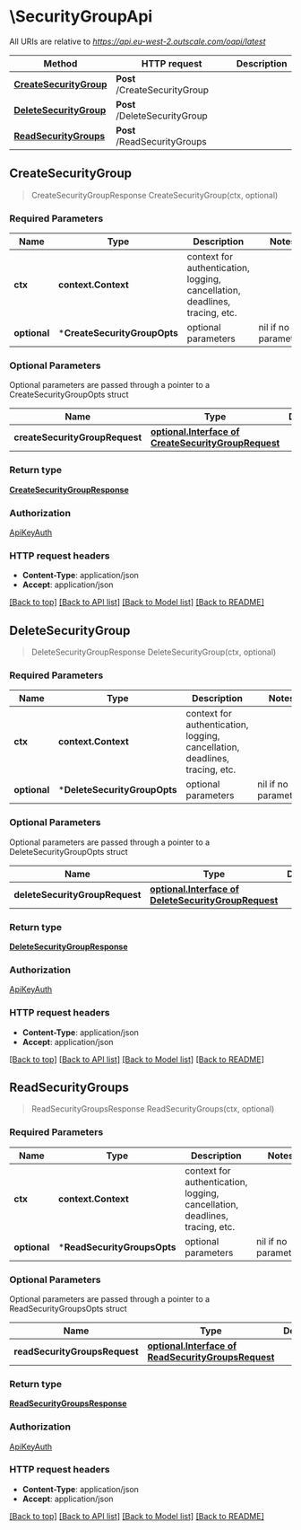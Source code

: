 # \SecurityGroupApi

All URIs are relative to *https://api.eu-west-2.outscale.com/oapi/latest*

Method | HTTP request | Description
------------- | ------------- | -------------
[**CreateSecurityGroup**](SecurityGroupApi.md#CreateSecurityGroup) | **Post** /CreateSecurityGroup | 
[**DeleteSecurityGroup**](SecurityGroupApi.md#DeleteSecurityGroup) | **Post** /DeleteSecurityGroup | 
[**ReadSecurityGroups**](SecurityGroupApi.md#ReadSecurityGroups) | **Post** /ReadSecurityGroups | 



## CreateSecurityGroup

> CreateSecurityGroupResponse CreateSecurityGroup(ctx, optional)



### Required Parameters


Name | Type | Description  | Notes
------------- | ------------- | ------------- | -------------
**ctx** | **context.Context** | context for authentication, logging, cancellation, deadlines, tracing, etc.
 **optional** | ***CreateSecurityGroupOpts** | optional parameters | nil if no parameters

### Optional Parameters

Optional parameters are passed through a pointer to a CreateSecurityGroupOpts struct


Name | Type | Description  | Notes
------------- | ------------- | ------------- | -------------
 **createSecurityGroupRequest** | [**optional.Interface of CreateSecurityGroupRequest**](CreateSecurityGroupRequest.md)|  | 

### Return type

[**CreateSecurityGroupResponse**](CreateSecurityGroupResponse.md)

### Authorization

[ApiKeyAuth](../README.md#ApiKeyAuth)

### HTTP request headers

- **Content-Type**: application/json
- **Accept**: application/json

[[Back to top]](#) [[Back to API list]](../README.md#documentation-for-api-endpoints)
[[Back to Model list]](../README.md#documentation-for-models)
[[Back to README]](../README.md)


## DeleteSecurityGroup

> DeleteSecurityGroupResponse DeleteSecurityGroup(ctx, optional)



### Required Parameters


Name | Type | Description  | Notes
------------- | ------------- | ------------- | -------------
**ctx** | **context.Context** | context for authentication, logging, cancellation, deadlines, tracing, etc.
 **optional** | ***DeleteSecurityGroupOpts** | optional parameters | nil if no parameters

### Optional Parameters

Optional parameters are passed through a pointer to a DeleteSecurityGroupOpts struct


Name | Type | Description  | Notes
------------- | ------------- | ------------- | -------------
 **deleteSecurityGroupRequest** | [**optional.Interface of DeleteSecurityGroupRequest**](DeleteSecurityGroupRequest.md)|  | 

### Return type

[**DeleteSecurityGroupResponse**](DeleteSecurityGroupResponse.md)

### Authorization

[ApiKeyAuth](../README.md#ApiKeyAuth)

### HTTP request headers

- **Content-Type**: application/json
- **Accept**: application/json

[[Back to top]](#) [[Back to API list]](../README.md#documentation-for-api-endpoints)
[[Back to Model list]](../README.md#documentation-for-models)
[[Back to README]](../README.md)


## ReadSecurityGroups

> ReadSecurityGroupsResponse ReadSecurityGroups(ctx, optional)



### Required Parameters


Name | Type | Description  | Notes
------------- | ------------- | ------------- | -------------
**ctx** | **context.Context** | context for authentication, logging, cancellation, deadlines, tracing, etc.
 **optional** | ***ReadSecurityGroupsOpts** | optional parameters | nil if no parameters

### Optional Parameters

Optional parameters are passed through a pointer to a ReadSecurityGroupsOpts struct


Name | Type | Description  | Notes
------------- | ------------- | ------------- | -------------
 **readSecurityGroupsRequest** | [**optional.Interface of ReadSecurityGroupsRequest**](ReadSecurityGroupsRequest.md)|  | 

### Return type

[**ReadSecurityGroupsResponse**](ReadSecurityGroupsResponse.md)

### Authorization

[ApiKeyAuth](../README.md#ApiKeyAuth)

### HTTP request headers

- **Content-Type**: application/json
- **Accept**: application/json

[[Back to top]](#) [[Back to API list]](../README.md#documentation-for-api-endpoints)
[[Back to Model list]](../README.md#documentation-for-models)
[[Back to README]](../README.md)

